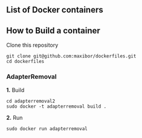 ## List of Docker containers

## How to Build a container

Clone this repository

```
git clone git@github.com:maxibor/dockerfiles.git
cd dockerfiles
```


### AdapterRemoval

**1.** Build

```
cd adapterremoval2
sudo docker -t adapterremoval build .
```
**2.** Run

```
sudo docker run adapterremoval
```

